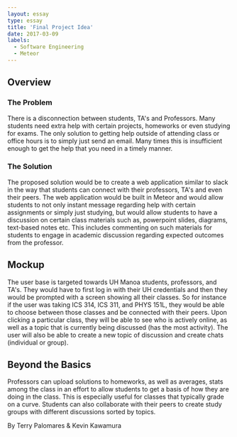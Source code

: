 ```yaml
---
layout: essay
type: essay
title: 'Final Project Idea'
date: 2017-03-09
labels:
  - Software Engineering
  - Meteor
---
```


## Overview

### The Problem
There is a disconnection between students, TA's and Professors. Many students need extra help with certain projects, homeworks or even studying for exams. The only solution to getting help outside of attending class or office hours is to simply just send an email. Many times this is insufficient enough to get the help that you need in a timely manner.

### The Solution
The proposed solution would be to create a web application similar to slack in the way that students can connect with their professors, TA's and even their peers. The web application would be built in Meteor and would allow students to not only instant message regarding help with certain assignments or simply just studying, but would allow students to have a discussion on certain class materials such as, powerpoint slides, diagrams, text-based notes etc. This includes commenting on such materials for students to engage in academic discussion regarding expected outcomes from the professor.


## Mockup
The user base is targeted towards UH Manoa students, professors, and TA's. They would have to first log in with their UH credentials and then they would be prompted with a screen showing all their classes. So for instance if the user was taking ICS 314, ICS 311, and PHYS 151L, they would be able to choose between those classes and be connected with their peers. Upon clicking a particular class, they will be able to see who is actively online, as well as a topic that is currently being discussed (has the most activity). The user will also be able to create a new topic of discussion and create chats (individual or group).

## Beyond the Basics
Professors can upload solutions to homeworks, as well as averages, stats among the class in an effort to allow students to get a basis of how they are doing in the class. This is especially useful for classes that typically grade on a curve. Students can also collaborate with their peers to create study groups with different discussions sorted by topics.




By Terry Palomares & Kevin Kawamura
